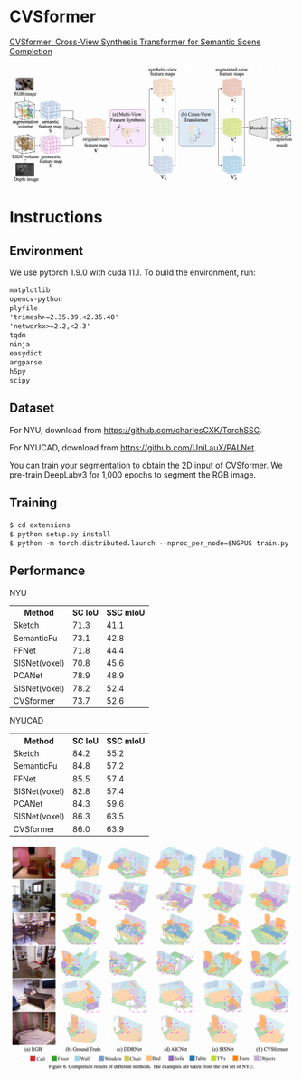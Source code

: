 # CVSformer
[CVSformer: Cross-View Synthesis Transformer for Semantic Scene Completion](https://arxiv.org/abs/2307.07938)

![Alt text](overview.png "CVSformer")

# Instructions
## Environment
We use pytorch 1.9.0 with cuda 11.1. To build the environment, run:

    matplotlib
    opencv-python
    plyfile
    'trimesh>=2.35.39,<2.35.40'
    'networkx>=2.2,<2.3'
    tqdm
    ninja
    easydict
    argparse
    h5py
    scipy
## Dataset
For NYU, download from https://github.com/charlesCXK/TorchSSC.

For NYUCAD, download from https://github.com/UniLauX/PALNet.

You can train your segmentation to obtain the 2D input of CVSformer. We pre-train DeepLabv3 for 1,000 epochs to segment the RGB image.
## Training
    $ cd extensions 
    $ python setup.py install
    $ python -m torch.distributed.launch --nproc_per_node=$NGPUS train.py 
## Performance
NYU
<table>
  <tr>
    <th>Method</th>
    <th>SC IoU</th>
    <th>SSC mIoU</th>
  </tr>
  <tr>
    <td>Sketch</td>
    <td>71.3</td>
    <td>41.1</td>
  </tr>
  <tr>
    <td>SemanticFu</td>
    <td>73.1</td>
    <td>42.8</td>
  </tr>
  <tr>
    <td>FFNet</td>
    <td>71.8</td>
    <td>44.4</td>
  </tr>
  <tr>
    <td>SISNet(voxel)</td>
    <td>70.8</td>
    <td>45.6</td>
  </tr>
  <tr>
    <td>PCANet</td>
    <td>78.9</td>
    <td>48.9</td>
  </tr>
  <tr>
    <td>SISNet(voxel)</td>
    <td>78.2</td>
    <td>52.4</td>
  </tr>
  <tr>
    <td>CVSformer</td>
    <td>73.7</td>
    <td>52.6</td>
  </tr>
</table>
NYUCAD
<table>
  <tr>
    <th>Method</th>
    <th>SC IoU</th>
    <th>SSC mIoU</th>
  </tr>
  <tr>
    <td>Sketch</td>
    <td>84.2</td>
    <td>55.2</td>
  </tr>
  <tr>
    <td>SemanticFu</td>
    <td>84.8</td>
    <td>57.2</td>
  </tr>
  <tr>
    <td>FFNet</td>
    <td>85.5</td>
    <td>57.4</td>
  </tr>
  <tr>
    <td>SISNet(voxel)</td>
    <td>82.8</td>
    <td>57.4</td>
  </tr>
  <tr>
    <td>PCANet</td>
    <td>84.3</td>
    <td>59.6</td>
  </tr>
  <tr>
    <td>SISNet(voxel)</td>
    <td>86.3</td>
    <td>63.5</td>
  </tr>
  <tr>
    <td>CVSformer</td>
    <td>86.0</td>
    <td>63.9</td>
  </tr>
</table>

![Alt text](NYU.png "CVSformer")
